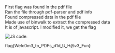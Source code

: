 First flag was found in the pdf file<br />
Ran the file through pdf-parser and pdf info<br />
Found compressed data in the pdf file<br />
Made use of binwalk to extract the compressed data<br />
It is of javascript. I modified it, we get the flag<br />

![JS code:](https://github.com/Hemanth-Yarlagadda/CTF-Capture-the-flag-/blob/master/Procedure/flag1.jpg)<br />

flag{Welc0m3_to_PDFs_d1d_U_H@v3_Fun}
